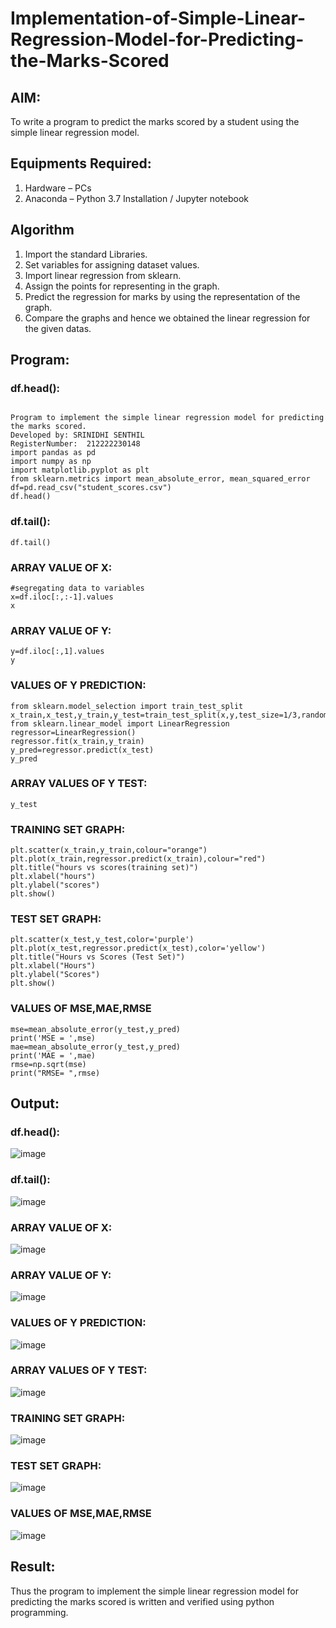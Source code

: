 # Implementation-of-Simple-Linear-Regression-Model-for-Predicting-the-Marks-Scored

## AIM:
To write a program to predict the marks scored by a student using the simple linear regression model.

## Equipments Required:
1. Hardware – PCs
2. Anaconda – Python 3.7 Installation / Jupyter notebook

## Algorithm
1. Import the standard Libraries. 
2. Set variables for assigning dataset values.
3. Import linear regression from sklearn.
4. Assign the points for representing in the graph.
5. Predict the regression for marks by using the representation of the graph.
6.  Compare the graphs and hence we obtained the linear regression for the given datas.

## Program:
### df.head():
```

Program to implement the simple linear regression model for predicting the marks scored.
Developed by: SRINIDHI SENTHIL
RegisterNumber:  212222230148
import pandas as pd
import numpy as np
import matplotlib.pyplot as plt 
from sklearn.metrics import mean_absolute_error, mean_squared_error
df=pd.read_csv("student_scores.csv")
df.head()
```
### df.tail():
```
df.tail()
```
### ARRAY VALUE OF X:
```
#segregating data to variables
x=df.iloc[:,:-1].values
x
```
### ARRAY VALUE OF Y:
```
y=df.iloc[:,1].values
y
```
### VALUES OF Y PREDICTION:
```
from sklearn.model_selection import train_test_split
x_train,x_test,y_train,y_test=train_test_split(x,y,test_size=1/3,random_state=0)
from sklearn.linear_model import LinearRegression
regressor=LinearRegression()
regressor.fit(x_train,y_train)
y_pred=regressor.predict(x_test)
y_pred
```
### ARRAY VALUES OF Y TEST:
```
y_test
```
### TRAINING SET GRAPH: 
```
plt.scatter(x_train,y_train,colour="orange")
plt.plot(x_train,regressor.predict(x_train),colour="red")
plt.title("hours vs scores(training set)")
plt.xlabel("hours")
plt.ylabel("scores")
plt.show()
```
### TEST SET GRAPH:
```
plt.scatter(x_test,y_test,color='purple')
plt.plot(x_test,regressor.predict(x_test),color='yellow')
plt.title("Hours vs Scores (Test Set)")
plt.xlabel("Hours")
plt.ylabel("Scores")
plt.show()
```
### VALUES OF MSE,MAE,RMSE
```
mse=mean_absolute_error(y_test,y_pred)
print('MSE = ',mse)
mae=mean_absolute_error(y_test,y_pred)
print('MAE = ',mae)
rmse=np.sqrt(mse)
print("RMSE= ",rmse)
```
## Output:
### df.head():
![image](https://github.com/user-attachments/assets/1845f889-5079-4d4f-8241-ae2c1b40783b)
### df.tail():
![image](https://github.com/user-attachments/assets/698a5498-9af2-4a20-be72-10ef781d3507)
### ARRAY VALUE OF X:
![image](https://github.com/user-attachments/assets/b808ef52-3dd9-4fbc-979b-e1c49fdb7372)
### ARRAY VALUE OF Y:
![image](https://github.com/user-attachments/assets/c00df820-cdf3-40a8-b5c6-21a012a5b679)
### VALUES OF Y PREDICTION:
![image](https://github.com/user-attachments/assets/2c9c548d-18ce-4baa-a834-dae5213c152f)
### ARRAY VALUES OF Y TEST:
![image](https://github.com/user-attachments/assets/4aa91477-cff9-491f-9ce3-63aa821199a9)
### TRAINING SET GRAPH: 
![image](https://github.com/user-attachments/assets/6f61873f-024b-46a4-897b-0a8fd2eb3a5e)
### TEST SET GRAPH:
![image](https://github.com/user-attachments/assets/2373041c-bbd1-46a0-ac2f-3780f7548972)
### VALUES OF MSE,MAE,RMSE
![image](https://github.com/user-attachments/assets/b6042cd3-87d8-4ed2-8e54-c79c6056a95f)





## Result:
Thus the program to implement the simple linear regression model for predicting the marks scored is written and verified using python programming.
